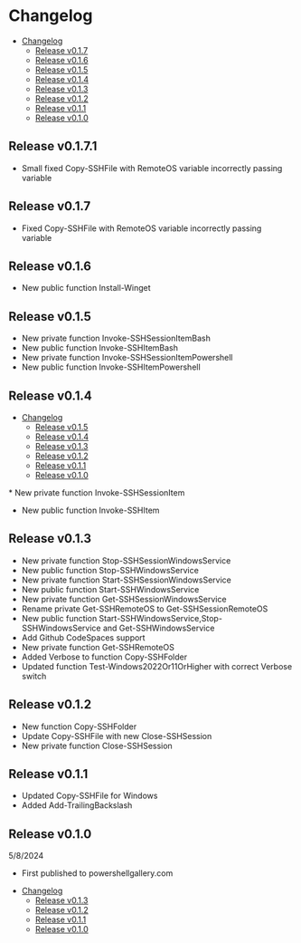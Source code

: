 # Changelog

<!-- TOC -->

- [Changelog](#changelog)
    - [Release v0.1.7](#release-v017)
    - [Release v0.1.6](#release-v016)
    - [Release v0.1.5](#release-v015)
    - [Release v0.1.4](#release-v014)
    - [Release v0.1.3](#release-v013)
    - [Release v0.1.2](#release-v012)
    - [Release v0.1.1](#release-v011)
    - [Release v0.1.0](#release-v010)

<!-- /TOC -->

## Release v0.1.7.1

* Small fixed Copy-SSHFile with RemoteOS variable incorrectly passing variable

## Release v0.1.7

* Fixed Copy-SSHFile with RemoteOS variable incorrectly passing variable

## Release v0.1.6

* New public function Install-Winget

## Release v0.1.5

* New private function Invoke-SSHSessionItemBash
* New public function Invoke-SSHItemBash
* New private function Invoke-SSHSessionItemPowershell
* New public function Invoke-SSHItemPowershell

## Release v0.1.4

<!-- TOC -->

- [Changelog](#changelog)
    - [Release v0.1.5](#release-v015)
    - [Release v0.1.4](#release-v014)
    - [Release v0.1.3](#release-v013)
    - [Release v0.1.2](#release-v012)
    - [Release v0.1.1](#release-v011)
    - [Release v0.1.0](#release-v010)

<!-- /TOC -->* New private function Invoke-SSHSessionItem
* New public function Invoke-SSHItem

## Release v0.1.3

* New private function Stop-SSHSessionWindowsService
* New public function Stop-SSHWindowsService
* New private function Start-SSHSessionWindowsService
* New public function Start-SSHWindowsService
* New private function Get-SSHSessionWindowsService
* Rename private Get-SSHRemoteOS to Get-SSHSessionRemoteOS
* New public function Start-SSHWindowsService,Stop-SSHWindowsService and Get-SSHWindowsService
* Add Github CodeSpaces support
* New private function Get-SSHRemoteOS 
* Added Verbose to function Copy-SSHFolder
* Updated function Test-Windows2022Or11OrHigher with correct Verbose switch

## Release v0.1.2

* New function Copy-SSHFolder
* Update Copy-SSHFile with new Close-SSHSession
* New private function Close-SSHSession 


## Release v0.1.1

* Updated Copy-SSHFile for Windows
* Added Add-TrailingBackslash 


## Release v0.1.0

5/8/2024

* First published to powershellgallery.com

<!-- TOC -->

- [Changelog](#changelog)
    - [Release v0.1.3](#release-v013)
    - [Release v0.1.2](#release-v012)
    - [Release v0.1.1](#release-v011)
    - [Release v0.1.0](#release-v010)

<!-- /TOC -->